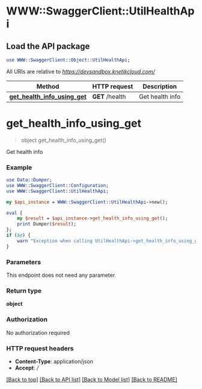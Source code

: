 # WWW::SwaggerClient::UtilHealthApi

## Load the API package
```perl
use WWW::SwaggerClient::Object::UtilHealthApi;
```

All URIs are relative to *https://devsandbox.knetikcloud.com/*

Method | HTTP request | Description
------------- | ------------- | -------------
[**get_health_info_using_get**](UtilHealthApi.md#get_health_info_using_get) | **GET** /health | Get health info


# **get_health_info_using_get**
> object get_health_info_using_get()

Get health info

### Example 
```perl
use Data::Dumper;
use WWW::SwaggerClient::Configuration;
use WWW::SwaggerClient::UtilHealthApi;

my $api_instance = WWW::SwaggerClient::UtilHealthApi->new();

eval { 
    my $result = $api_instance->get_health_info_using_get();
    print Dumper($result);
};
if ($@) {
    warn "Exception when calling UtilHealthApi->get_health_info_using_get: $@\n";
}
```

### Parameters
This endpoint does not need any parameter.

### Return type

**object**

### Authorization

No authorization required

### HTTP request headers

 - **Content-Type**: application/json
 - **Accept**: */*

[[Back to top]](#) [[Back to API list]](../README.md#documentation-for-api-endpoints) [[Back to Model list]](../README.md#documentation-for-models) [[Back to README]](../README.md)

